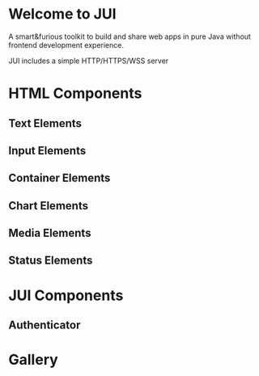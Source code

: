 # Welcome to JUI

A smart&furious toolkit to build and share web apps in pure Java without frontend development experience.

JUI includes a simple HTTP/HTTPS/WSS server

# HTML Components

## Text Elements

## Input Elements

## Container Elements

## Chart Elements

## Media Elements

## Status Elements

# JUI Components

## Authenticator

# Gallery


